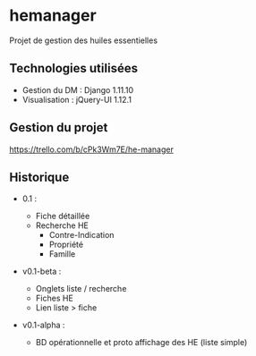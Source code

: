 # hemanager

Projet de gestion des huiles essentielles

## Technologies utilisées

* Gestion du DM : Django 1.11.10
* Visualisation : jQuery-UI 1.12.1

## Gestion du projet

https://trello.com/b/cPk3Wm7E/he-manager

## Historique

- 0.1 :
  - Fiche détaillée
  - Recherche HE
    - Contre-Indication
    - Propriété
    - Famille

- v0.1-beta :
  - Onglets liste / recherche
  - Fiches HE
  - Lien liste > fiche

- v0.1-alpha : 
  - BD opérationnelle et proto affichage des HE (liste simple) 